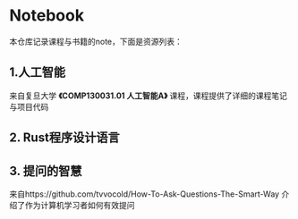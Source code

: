 # Notebook

本仓库记录课程与书籍的note，下面是资源列表：

## 1.人工智能

来自复旦大学 **《COMP130031.01 人工智能A》** 课程，课程提供了详细的课程笔记与项目代码

## 2. Rust程序设计语言

## 3. 提问的智慧
来自https://github.com/tvvocold/How-To-Ask-Questions-The-Smart-Way
介绍了作为计算机学习者如何有效提问